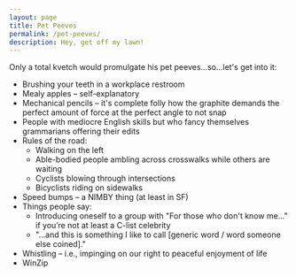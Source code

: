 ```yaml
---
layout: page
title: Pet Peeves
permalink: /pet-peeves/
description: Hey, get off my lawn!
---
```

Only a total kvetch would promulgate his pet peeves...so...let's get into it:
- Brushing your teeth in a workplace restroom
- Mealy apples – self-explanatory
- Mechanical pencils – it's complete folly how the graphite demands the perfect amount of force at the perfect angle to not snap
- People with mediocre English skills but who fancy themselves grammarians offering their edits
- Rules of the road:
	- Walking on the left
	- Able-bodied people ambling across crosswalks while others are waiting
	- Cyclists blowing through intersections
	- Bicyclists riding on sidewalks
- Speed bumps – a NIMBY thing (at least in SF)
- Things people say:
	- Introducing oneself to a group with "For those who don't know me…" if you’re not at least a C-list celebrity
	- "...and this is something I like to call [generic word / word someone else coined]."
- Whistling – i.e., impinging on our right to peaceful enjoyment of life
- WinZip

